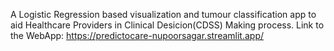 A Logistic Regression based visualization and tumour classification app to aid Healthcare Providers in Clinical Desicion(CDSS) Making process.
Link to the WebApp:
https://predictocare-nupoorsagar.streamlit.app/
